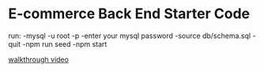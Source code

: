 # E-commerce Back End Starter Code

run:
-mysql -u root -p
-enter your mysql password
-source db/schema.sql
-quit
-npm run seed
-npm start

[walkthrough video](https://drive.google.com/file/d/1K3YZC7lfWtOLXSFCLnA8pndzfO9titBM/view)